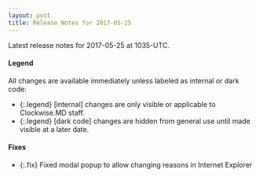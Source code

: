 ```yaml
---
layout: post
title: Release Notes for 2017-05-25
---
```


Latest release notes for 2017-05-25 at 1035-UTC.

<div class='legend' markdown='1'>

#### Legend

All changes are available immediately unless labeled as internal or dark code:

- {:.legend} [internal] changes are only visible or applicable to Clockwise.MD staff.
- {:.legend} [dark code] changes are hidden from general use until made visible at a later date.

</div>


<div class='fixes' markdown='1'>

#### Fixes

- {:.fix} Fixed modal popup to allow changing reasons in Internet Explorer

</div>
